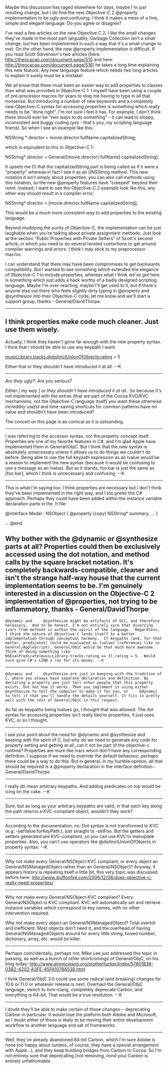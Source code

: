 

Maybe this discussion has raged elsewhere for days, maybe I'm just resisting change, but I do find the new Objective-C 2 @property implementation to be ugly and confusing. I think it makes a mess of a fine, simple and elegant language.  Do you agree or disagree?

I've read a few articles on the new Objective C 2. I like the small changes they've made in the most part (arguably, Garbage Collection isn't a small change, but has been implemented in such a way that it's a small change to me). On the other hand, the new @property implementation is difficult. If you read Scott Stevenson's two articles [here: http://theocacao.com/document.page/510 and here: http://theocacao.com/document.page/516] he takes a long time explaining this new feature. Any new language feature which needs two long articles to explain it surely must be a mistake!

We all know that there must been an easier way to add properties to classes than what was provided in Objective-C 1. I myself have been using a couple of pre-processor macros for years to stop me having to type in all that nonsense. But introducing a number of new keywords and a completely new Objective-C syntax for accessing properties is something which really needs to be "done right". I'm not sure I feel it has. For example, I don't think there should ever be "two ways to do something" - it can lead to sloppy, inconsistent and buggy coding (yes - that's you, my scripting language friend). So when I see an example like this:

    
 NSString * director = movie.director.fullName.capitalizedString;


which is equivalent to this in Objective-C 1:

    
 NSString* director = General/[movie director] fullName] capitalizedString];


It upsets me (!) that the capitalizedString part is being called as if it were a "property" whereas in fact I see it as an [[NSString method. This new notation it isn't simply about properties: you can also call methods using this notation, so the new @property features have "creeped" beyond their remit. Instead, I want to see the Objective-C 2 example look like this, any other way should result in a compiler error:

    
 NSString* director = [movie.director.fullName capitalizedString];


This would be a much more consistent way to add properties to the existing language.

Beyond muddying the purity of Objective-C, the implementation can be just laughable when you're talking about private assignment methods. Just look at the section "Public Properties with Private Setters" of Scott's second article, in which you need to do several twisted contortions to get around compiler warnings and errors. I think I may stick to my preprocessor macros.

I can understand that there may have been compromises to get backwards compatibility. But I wanted to see something which extended the elegance of Objective-C 1 to include properties, whereas what I think we've got here is something which just adds a hack worthy of a badly designed scripting language. Maybe I'm over-reacting, maybe I'll get used to it, but if there's anyone else out there who feels slightly dirty typing in @property and @synthesize into their Objective-C code, let me know and we'll start a support group, thanks - General/DavidThorpe.


----
I think properties make code much cleaner. Just use them wisely. 
----

Actually, I think they haven't gone far enough with the new property syntax.  I think that I should be able to use any keypath I want.

    
 musicLibrary.tracks.@distinctUnionOfObjects.rating = 5


Either that or they shouldn't have introduced it at all.  --K

----

*Are they ugly?*: Are you serious? 

*Either [ my way ] or they shouldn't have introduced it at all.*: So because it's not implemented with the extras (that are part of the Cocoa KVO/KVC mechanisms, not the Objective-C language itself) *you* want these otherwise *incredibly useful* and time-saving shortcuts for common patterns have no value and shouldn't have been introduced?

The conceit on this page is as comical as it is astounding.

----

I was referring to the accessor syntax, not the property concept itself.  Properties are one of my favorite features in C#, and I'm glad Apple have implemented them in General/ObjC.  But I think that the new syntax is absolutely unnecessary unless it allows us to do things we couldn't do before.  Being able to use the full keypath expression as an lvalue would be a reason to implement the new syntax (because it would be confusing to use a message as an lvalue).  But as it stands, foo.bar is just the same as [foo bar], which I think is unnecessary and confusing.  --K

----

This is what I'm saying too: I think properties are necessary but I don't think they've been implemented in the right way, and I too prefer the C# approach. Perhaps they could have been added within the instance variable  declaration parts in the .h file:

    
 @interface Model : NSObject {
   @property (copy) NSString* summary;
   ...
 }
 
 ...
 @end


Why bother with the @dynamic or @synthesize parts at all? Properties could then be exclusively accessed using the dot notation, and method calls by the square bracket notation. It's completely backwards-compatible, cleaner and isn't the strange half-way house that the current implementation seems to be. I'm genuinely interested in a discussion on the Objective-C 2 implementation of @properties, not trying to be inflammatory, thanks - General/DavidThorpe
----
    @dynamic and     @synthesize might be artifacts of GCC, and therefore necessary.  And to be honest, I'm not entirely sure that divorcing ivars from methods is within the spirit of the language.  Regardless, I think the nature of Objective-C lends itself to a better implementation through conceptual harmony.  If keypaths (and, for that matter, predicates) could be evaluated as lvalues (references like in General/AppleScript), General/ObjC would be that much more awesome.  Think of doing something like     NSEvalPredicate(musicLibrary.tracks.rating == 3).rating = 5.  Would sure give C#'s LINQ a run for its money. --K

----
    @dynamic and     @synthesize are just in keeping with the tradition of C, where you always have separate declaration and definition. By declaring a property you just tell other people that this property exists, but not how it works. Then you implement it using either     @synthesize to tell the compiler to make it for you, or     @dynamic to tell it that you'll handle the details yourself. It fits in pretty well with the rest of General/ObjC in this respect.

As far as keypaths being lvalues go, I thought that was allowed. The dot syntax for accessing properties isn't really tied to properties, it just uses KVC, or so I thought.

----

I see your point about the need for     @dynamic and     @synthesize and keeping with the spirit of C, but why do we need to generate any code for property setting and getting at all, can it not be part of the objective-c runtime? Properties are more like ivars which don't have any corresponding definition. I suppose if we need to override the default behaviour, perhaps there could be a way to do this. But in general, in my humble opinion, all that should be required is a @property declaration in the interface definition - General/DavidThorpe

----
I really do mean arbitrary keypaths.  And adding predicates on top would be icing on the cake. --K

----
Sure, but as long as your arbitrary keypaths are valid, in that each key along the path returns a KVC-compliant object, wouldn't they work?

----
According to the documentation, no.  Dot syntax is not transformed to KVC (e.g.     -setValue:forKeyPath:), just straight to     -setFoo.  But the getters and setters generated are KVC-compliant, so you can use KVC to manuplate properties.  Also, you can't use operators like     @distinctUnionOfObjects in property syntax. --K

----

Why not make every General/NSObject KVC compliant, or every object an General/NSManagedObject rather than an General/NSObject? Anyway, it appears history is repeating itself a little bit, this very topic was discussed before here: http://www.stuffonfire.com/2006/12/08/does-objective-c-really-need-properties/

----
Why not make every General/NSObject KVC compliant? Every General/NSObject *is* KVC compliant. KVC will automatically set and retrieve instance variables which correspond to key names, with no other intervention required.

Why not make every object an General/NSManagedObject? Total overkill and inefficient. Most objects don't need it, and the overhead of having General/NSManagedObjects around for every little string, boxed number, dictionary, array, etc. would be killer.

----
Perhaps coincidentally, perhaps not, Mike Lee just addressed this topic in passing, as well as a bunch of other shortcomings of General/ObjC, on his blog today: http://www.atomicwang.org/motherfucker/Index/57801B38-03B2-4202-A3FE-45FA1078A538.html

I think General/ObjC 3.0 could use some radical (and breaking) changes for 10.6 or 11.0 or whatever release is next.  Overhaul the General/ObjC language, switch to llvm-clang, completely deprecate Carbon, and everything is 64-bit.  That would be a true revolution. --K

----
I doubt they'll be able to make certain of those changes-- deprecating Carbon in particular. It would lose the platform both Adobe and Microsoft, as I doubt either of those is likely to be moving their entire development workflow to another language and set of frameworks.

----
Well, they've already abandoned 64-bit Carbon, which I'm sure Adobe is none too happy about (unless, of course, they have a special arrangement with Apple...), and they keep building bridges from Carbon to Cocoa.  So I'm not entirely sure that deprecating (not removing, mind you) Carbon is entirely unfathomable.